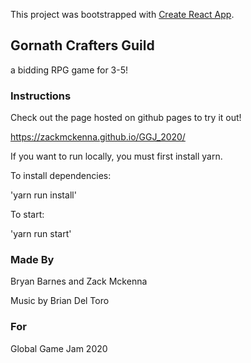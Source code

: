 This project was bootstrapped with [Create React App](https://github.com/facebook/create-react-app).

## Gornath Crafters Guild

a bidding RPG game for 3-5!

### Instructions

Check out the page hosted on github pages to try it out!

https://zackmckenna.github.io/GGJ_2020/

If you want to run locally, you must first install yarn.

To install dependencies:

'yarn run install'

To start:

'yarn run start'

### Made By

Bryan Barnes and Zack Mckenna

Music by Brian Del Toro

### For

Global Game Jam 2020

